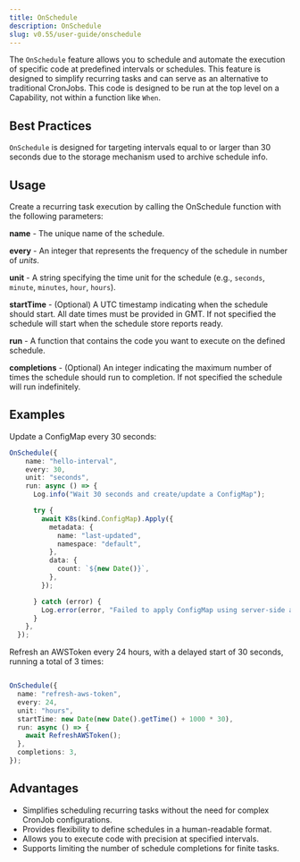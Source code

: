 ```yaml
---
title: OnSchedule
description: OnSchedule
slug: v0.55/user-guide/onschedule
---
```



The `OnSchedule` feature allows you to schedule and automate the execution of specific code at predefined intervals or schedules. This feature is designed to simplify recurring tasks and can serve as an alternative to traditional CronJobs. This code is designed to be run at the top level on a Capability, not within a function like `When`.

## Best Practices

`OnSchedule` is designed for targeting intervals equal to or larger than 30 seconds due to the storage mechanism used to archive schedule info.

## Usage

Create a recurring task execution by calling the OnSchedule function with the following parameters:

**name** - The unique name of the schedule.

**every** - An integer that represents the frequency of the schedule in number of _units_.

**unit** - A string specifying the time unit for the schedule (e.g., `seconds`, `minute`, `minutes`, `hour`, `hours`).

**startTime** - (Optional) A UTC timestamp indicating when the schedule should start. All date times must be provided in GMT. If not specified the schedule will start when the schedule store reports ready.

**run** - A function that contains the code you want to execute on the defined schedule.

**completions** - (Optional) An integer indicating the maximum number of times the schedule should run to completion. If not specified the schedule will run indefinitely.

## Examples

Update a ConfigMap every 30 seconds:

```typescript
OnSchedule({
    name: "hello-interval",
    every: 30,
    unit: "seconds",
    run: async () => {
      Log.info("Wait 30 seconds and create/update a ConfigMap");

      try {
        await K8s(kind.ConfigMap).Apply({
          metadata: {
            name: "last-updated",
            namespace: "default",
          },
          data: {
            count: `${new Date()}`,
          },
        });

      } catch (error) {
        Log.error(error, "Failed to apply ConfigMap using server-side apply.");
      }
    },
  });
```

Refresh an AWSToken every 24 hours, with a delayed start of 30 seconds, running a total of 3 times:

```typescript

OnSchedule({
  name: "refresh-aws-token",
  every: 24,
  unit: "hours",
  startTime: new Date(new Date().getTime() + 1000 * 30),
  run: async () => {
    await RefreshAWSToken();
  },
  completions: 3,
});
```

## Advantages

- Simplifies scheduling recurring tasks without the need for complex CronJob configurations.
- Provides flexibility to define schedules in a human-readable format.
- Allows you to execute code with precision at specified intervals.
- Supports limiting the number of schedule completions for finite tasks.
